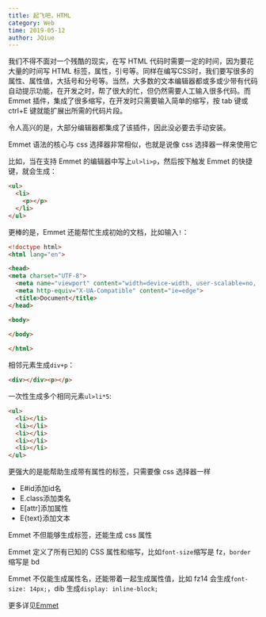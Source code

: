 ```yaml
---
title: 起飞吧，HTML
category: Web
time: 2019-05-12
author: JQiue
---
```


我们不得不面对一个残酷的现实，在写 HTML 代码时需要一定的时间，因为要花大量的时间写 HTML 标签，属性，引号等。同样在编写CSS时，我们要写很多的属性、属性值，大括号和分号等。当然，大多数的文本编辑器都或多或少带有代码自动提示功能，在开发之时，帮了很大的忙，但仍然需要人工输入很多代码。而 Emmet 插件，集成了很多缩写，在开发时只需要输入简单的缩写，按 tab 键或 ctrl+E 键就能扩展出所需的代码片段。

令人高兴的是，大部分编辑器都集成了该插件，因此没必要去手动安装。

Emmet 语法的核心与 css 选择器非常相似，也就是说像 css 选择器一样来使用它

比如，当在支持 Emmet 的编辑器中写上`ul>li>p`，然后按下触发 Emmet 的快捷键，就会生成：

```html
<ul>
  <li>
    <p></p>
  </li>
</ul>
```

更棒的是，Emmet 还能帮忙生成初始的文档，比如输入`!`：

```html
<!doctype html>
<html lang="en">

<head>
<meta charset="UTF-8">
  <meta name="viewport" content="width=device-width, user-scalable=no, initial-scale=1.0, maximum-scale=1.0, minimum-scale=1.0">
  <meta http-equiv="X-UA-Compatible" content="ie=edge">
  <title>Document</title>
</head>

<body>
  
</body>

</html>
```

相邻元素生成`div+p`：

```html
<div></div><p></p>
```

一次性生成多个相同元素`ul>li*5`:

```html
<ul>
  <li></li>
  <li></li>
  <li></li>
  <li></li>
  <li></li>
</ul>
```

更强大的是能帮助生成带有属性的标签，只需要像 css 选择器一样

+ E#id添加id名
+ E.class添加类名
+ E[attr]添加属性
+ E{text}添加文本

Emmet 不但能够生成标签，还能生成 css 属性

Emmet 定义了所有已知的 CSS 属性和缩写，比如`font-size`缩写是 fz，`border` 缩写是 bd

Emmet 不仅能生成属性名，还能带着一起生成属性值，比如 fz14 会生成`font-size: 14px;`，dib 生成`display: inline-block;`

更多详见[Emmet](https://docs.emmet.io/)
